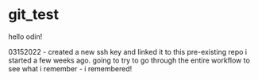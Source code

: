 # git_test

hello odin!

03152022 - created a new ssh key and linked it to this pre-existing repo i started a few weeks ago. going to try to go through the entire workflow to see what i remember
    - i remembered!
